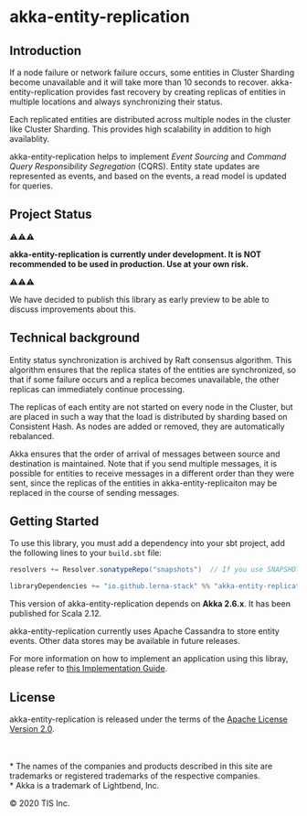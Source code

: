 akka-entity-replication
===

## Introduction

If a node failure or network failure occurs, some entities in Cluster Sharding become unavailable and it will take more than 10 seconds to recover. akka-entity-replication provides fast recovery by creating replicas of entities in multiple locations and always synchronizing their status. 

Each replicated entities are distributed across multiple nodes in the cluster like Cluster Sharding. This provides high scalability in addition to high availablity.

akka-entity-replication helps to implement *Event Sourcing* and *Command Query Responsibility Segregation* (CQRS). Entity state updates are represented as events, and based on the events, a read model is updated for queries.

## Project Status

⚠️⚠️⚠️

**akka-entity-replication is currently under development. It is NOT recommended to be used in production. Use at your own risk.**

⚠️⚠️⚠️

We have decided to publish this library as early preview to be able to discuss improvements about this.

## Technical background

Entity status synchronization is archived by Raft consensus algorithm. This algorithm ensures that the replica states of the entities are synchronized, so that if some failure occurs and a replica becomes unavailable, the other replicas can immediately continue processing.

The replicas of each entity are not started on every node in the Cluster, but are placed in such a way that the load is distributed by sharding based on Consistent Hash. As nodes are added or removed, they are automatically rebalanced.

Akka ensures that the order of arrival of messages between source and destination is maintained. Note that if you send multiple messages, it is possible for entities to receive messages in a different order than they were sent, since the replicas of the entities in akka-entity-replicaiton may be replaced in the course of sending messages.

## Getting Started

To use this library, you must add a dependency into your sbt project, add the following lines to your `build.sbt` file:

```scala
resolvers += Resolver.sonatypeRepo("snapshots")  // If you use SNAPSHOT, you need to refer to Sonatype

libraryDependencies += "io.github.lerna-stack" %% "akka-entity-replication" % "0.1.0-SNAPSHOT"
```

This version of akka-entity-replication depends on **Akka 2.6.x**. It has been published for Scala 2.12.

akka-entity-replication currently uses Apache Cassandra to store entity events. Other data stores may be available in future releases.

For more information on how to implement an application using this libray, please refer to [this Implementation Guide](docs/implementation_guide.md).

## License

akka-entity-replication is released under the terms of the [Apache License Version 2.0](./LICENSE).

\
\
\* The names of the companies and products described in this site are trademarks or registered trademarks of the respective companies.  
\* Akka is a trademark of Lightbend, Inc.

© 2020 TIS Inc.
